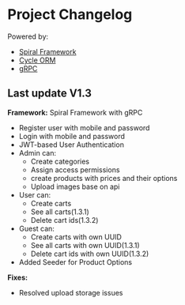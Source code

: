 <!DOCTYPE html>
<html lang="en">
<head>
    <meta charset="UTF-8">
    <meta name="viewport" content="width=device-width, initial-scale=1.0">
</head>
<body>
    <div class="header">
        <h1>Project Changelog</h1>
        <p>Powered by:</p>
        <ul>
            <li><a href="https://spiral.dev" target="_blank">Spiral Framework</a></li>
            <li><a href="https://cycle-orm.dev" target="_blank">Cycle ORM</a></li>
            <li><a href="https://grpc.io" target="_blank">gRPC</a></li>
        </ul>
    </div>
    <div class="changelog">
        <div class="version" id="v1-3">
            <h2>Last update V1.3</h2>
            <p><strong>Framework:</strong> Spiral Framework with gRPC</p>
            <ul class="features">
                <li>Register user with mobile and password</li>
                <li>Login with mobile and password</li>
                <li>JWT-based User Authentication</li>
                <li>Admin can:
                    <ul>
                        <li>Create categories</li>
                        <li>Assign access permissions</li>
                        <li>create products with prices and their options</li>
                        <li>Upload images base on api</li>
                    </ul>
                </li>
                <li>User can:
                    <ul>
                        <li>Create carts</li>
                        <li>See all carts(1.3.1)</li>
                        <li>Delete cart ids(1.3.2)</li>
                    </ul>
                </li>
                <li>Guest can:
                    <ul>
                        <li>Create carts with own UUID</li>
                        <li>See all carts with own UUID(1.3.1)</li>
                        <li>Delete cart ids with own UUID(1.3.2)</li>
                    </ul>
                </li>
                <li>Added Seeder for Product Options</li>
            </ul>
            <p><strong>Fixes:</strong></p>
            <ul class="fixes">
                <li>Resolved upload storage issues</li>
            </ul>
        </div>
    </div>
</body>
</html>

